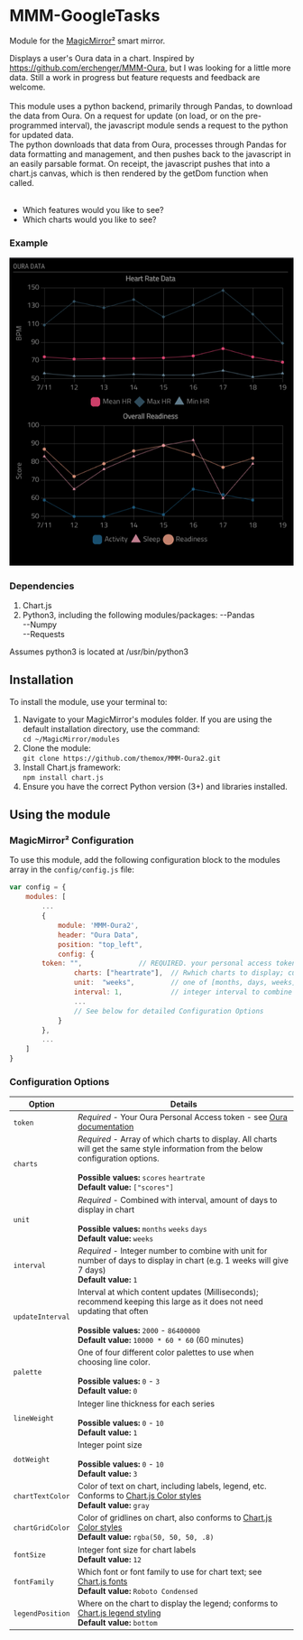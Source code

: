 # MMM-GoogleTasks

Module for the [MagicMirror²](https://github.com/MichMich/MagicMirror/) smart mirror.

Displays a user's Oura data in a chart.  Inspired by https://github.com/erchenger/MMM-Oura, but I was looking for a little more data.  Still a work in progress but feature requests and feedback are welcome.
<br><br>
This module uses a python backend, primarily through Pandas, to download the data from Oura.  On a request for update (on load, or on the pre-programmed interval), the javascript module sends a request to the python for updated data.  
The python downloads that data from Oura, processes through Pandas for data formatting and management, and then pushes back to the javascript in an easily parsable format.  On receipt, the javascript pushes that into a chart.js canvas, which
is then rendered by the getDom function when called.
<br><br>

* Which features would you like to see?<br>
* Which charts would you like to see?<br>


### Example
![Example of MMM-Oura2](images/sample.png?raw=true "Example screenshot")

### Dependencies

1. Chart.js
2. Python3, including the following modules/packages:
--Pandas<br>
--Numpy<br>
--Requests<br>

Assumes python3 is located at /usr/bin/python3


## Installation
To install the module, use your terminal to:
1. Navigate to your MagicMirror's modules folder. If you are using the default installation directory, use the command:<br />`cd ~/MagicMirror/modules`
2. Clone the module:<br />`git clone https://github.com/themox/MMM-Oura2.git`
3. Install Chart.js framework:<br />`npm install chart.js`
4. Ensure you have the correct Python version (3+) and libraries installed.

## Using the module

### MagicMirror² Configuration

To use this module, add the following configuration block to the modules array in the `config/config.js` file:
```js
var config = {
    modules: [
        ...
        {
            module: 'MMM-Oura2',
            header: "Oura Data",
            position: "top_left",
            config: {
		token: "",              // REQUIRED. your personal access token for Oura
                charts: ["heartrate"],  // Rwhich charts to display; currently one or both of ["heartrate", "scores"]; eventually to be several
                unit:  "weeks",         // one of [months, days, weeks]
                interval: 1,            // integer interval to combine with unit for length of time to get & display data
                ...
                // See below for detailed Configuration Options
            }
        },
        ...
    ]
}
```

### Configuration Options

| Option                  | Details
|------------------------ |--------------
| `token`                 | *Required* - Your Oura Personal Access token - see [Oura documentation](https://cloud.ouraring.com/docs/authentication)
| `charts`                | *Required* - Array of which charts to display. All charts will get the same style information from the below configuration options. <br><br> **Possible values:** `scores`  `heartrate` <br> **Default value:** `["scores"]`
| `unit`                  | *Required* - Combined with interval, amount of days to display in chart <br><br> **Possible values:** `months`  `weeks`  `days` <br> **Default value:** `weeks`
| `interval`              | *Required* - Integer number to combine with unit for number of days to display in chart (e.g. 1 weeks will give 7 days) <br> **Default value:** `1`
| `updateInterval`        | Interval at which content updates (Milliseconds); recommend keeping this large as it does not need updating that often <br><br> **Possible values:** `2000` - `86400000` <br> **Default value:** `10000 * 60 * 60` (60 minutes)
| `palette`               | One of four different color palettes to use when choosing line color. <br><br> **Possible values:** `0` - `3` <br> **Default value:** `0`
| `lineWeight`            | Integer line thickness for each series  <br><br> **Possible values:** `0` - `10` <br> **Default value:** `1`
| `dotWeight`             | Integer point size<br><br> **Possible values:** `0` - `10` <br> **Default value:** `3`
| `chartTextColor`        | Color of text on chart, including labels, legend, etc.  Conforms to [Chart.js Color styles](https://www.chartjs.org/docs/latest/general/colors.html) <br> **Default value:** `gray`
| `chartGridColor`        | Color of gridlines on chart, also conforms to [Chart.js Color styles](https://www.chartjs.org/docs/latest/general/colors.html) <br> **Default value:** `rgba(50, 50, 50, .8)`
| `fontSize`              | Integer font size for chart labels <br>**Default value:** `12`
| `fontFamily`            | Which font or font family to use for chart text; see [Chart.js fonts](https://www.chartjs.org/docs/latest/general/fonts.html)  <br>**Default value:** `Roboto Condensed`
| `legendPosition`        | Where on the chart to display the legend; conforms to [Chart.js legend styling](https://www.chartjs.org/docs/latest/configuration/legend.html#position)  <br>**Default value:** `bottom`
